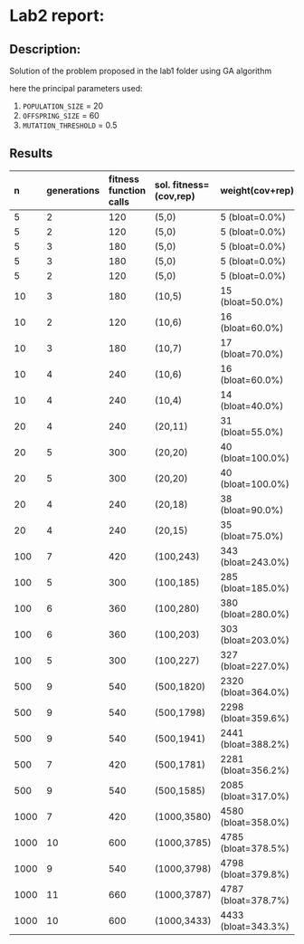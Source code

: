 # Lab2 report:

## Description:
Solution of the problem proposed in the lab1 folder using GA algorithm

here the principal parameters used:
1) `POPULATION_SIZE` = 20
2) `OFFSPRING_SIZE` = 60
3) `MUTATION_THRESHOLD` = 0.5

## Results

| n    | generations | fitness function calls | sol. fitness=(cov,rep) | weight(cov+rep)     |
| :--- | :---------- | :--------------------- | :--------------------- | :------------------ |
| 5    | 2           | 120                    | (5,0)                  | 5 (bloat=0.0%)      |
| 5    | 2           | 120                    | (5,0)                  | 5 (bloat=0.0%)      |
| 5    | 3           | 180                    | (5,0)                  | 5 (bloat=0.0%)      |
| 5    | 3           | 180                    | (5,0)                  | 5 (bloat=0.0%)      |
| 5    | 2           | 120                    | (5,0)                  | 5 (bloat=0.0%)      |
| 10   | 3           | 180                    | (10,5)                 | 15 (bloat=50.0%)    |
| 10   | 2           | 120                    | (10,6)                 | 16 (bloat=60.0%)    |
| 10   | 3           | 180                    | (10,7)                 | 17 (bloat=70.0%)    |
| 10   | 4           | 240                    | (10,6)                 | 16 (bloat=60.0%)    |
| 10   | 4           | 240                    | (10,4)                 | 14 (bloat=40.0%)    |
| 20   | 4           | 240                    | (20,11)                | 31 (bloat=55.0%)    |
| 20   | 5           | 300                    | (20,20)                | 40 (bloat=100.0%)   |
| 20   | 5           | 300                    | (20,20)                | 40 (bloat=100.0%)   |
| 20   | 4           | 240                    | (20,18)                | 38 (bloat=90.0%)    |
| 20   | 4           | 240                    | (20,15)                | 35 (bloat=75.0%)    |
| 100  | 7           | 420                    | (100,243)              | 343 (bloat=243.0%)  |
| 100  | 5           | 300                    | (100,185)              | 285 (bloat=185.0%)  |
| 100  | 6           | 360                    | (100,280)              | 380 (bloat=280.0%)  |
| 100  | 6           | 360                    | (100,203)              | 303 (bloat=203.0%)  |
| 100  | 5           | 300                    | (100,227)              | 327 (bloat=227.0%)  |
| 500  | 9           | 540                    | (500,1820)             | 2320 (bloat=364.0%) |
| 500  | 9           | 540                    | (500,1798)             | 2298 (bloat=359.6%) |
| 500  | 9           | 540                    | (500,1941)             | 2441 (bloat=388.2%) |
| 500  | 7           | 420                    | (500,1781)             | 2281 (bloat=356.2%) |
| 500  | 9           | 540                    | (500,1585)             | 2085 (bloat=317.0%) |
| 1000 | 7           | 420                    | (1000,3580)            | 4580 (bloat=358.0%) |
| 1000 | 10          | 600                    | (1000,3785)            | 4785 (bloat=378.5%) |
| 1000 | 9           | 540                    | (1000,3798)            | 4798 (bloat=379.8%) |
| 1000 | 11          | 660                    | (1000,3787)            | 4787 (bloat=378.7%) |
| 1000 | 10          | 600                    | (1000,3433)            | 4433 (bloat=343.3%) |